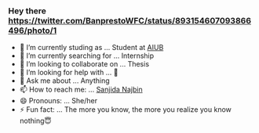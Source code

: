 ### Hey there https://twitter.com/BanprestoWFC/status/893154607093866496/photo/1


- 🔭 I’m currently studing as ... Student at [AIUB](https://www.aiub.edu/)
- 🌱 I’m currently searching for ... Internship
- 👯 I’m looking to collaborate on ... Thesis
- 🤔 I’m looking for help with ... 🤞	
- 💬 Ask me about ... Anything
- 📫 How to reach me: ... [Sanjida Najbin](https://www.linkedin.com/in/sanjida-najbin-a4896b17a/)
- 😄 Pronouns: ... She/her
- ⚡ Fun fact: ... The more you know, the more you realize you know nothing😇


